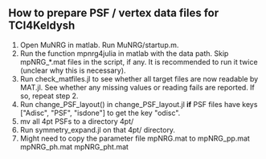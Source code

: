 ## How to prepare PSF / vertex data files for TCI4Keldysh
1. Open MuNRG in matlab. Run MuNRG/startup.m.
2. Run the function mpnrg4julia in matlab with the data path. Skip mpNRG_\*.mat files in the script, if any. It is recommended to run it twice (unclear why this is necessary).
3. Run check\_matfiles.jl to see whether all target files are now readable by MAT.jl. See whether any missing values or reading fails are reported. If so, repeat step 2.
4. Run change\_PSF\_layout() in change\_PSF\_layout.jl __if__ PSF files have keys ["Adisc", "PSF", "isdone"] to get the key "odisc".
5. mv all 4pt PSFs to a directory 4pt/
6. Run symmetry\_expand.jl on that 4pt/ directory.
7. Might need to copy the parameter file mpNRG.mat to mpNRG\_pp.mat mpNRG\_ph.mat mpNRG\_pht.mat
